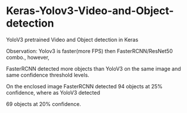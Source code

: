 # Keras-Yolov3-Video-and-Object-detection
YoloV3 pretrained Video and Object detection in Keras

Observation: Yolov3 is faster(more FPS) then FasterRCNN/ResNet50 combo., however,

FasterRCNN detected more objects than YoloV3 on the same image and same confidence threshold levels.

On the enclosed image FasterRCNN detected 94 objects at 25% confidence, where as YoloV3 detected

69 objects at 20% confidence.

